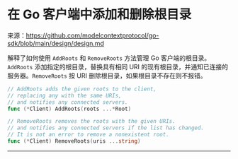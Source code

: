 # 在 Go 客户端中添加和删除根目录

来源：https://github.com/modelcontextprotocol/go-sdk/blob/main/design/design.md

解释了如何使用 `AddRoots` 和 `RemoveRoots` 方法管理 Go 客户端的根目录。`AddRoots` 添加指定的根目录，替换具有相同 URI 的现有根目录，并通知已连接的服务器。`RemoveRoots` 按 URI 删除根目录，如果根目录不存在则不报错。

```Go
// AddRoots adds the given roots to the client,
// replacing any with the same URIs,
// and notifies any connected servers.
func (*Client) AddRoots(roots ...*Root)

// RemoveRoots removes the roots with the given URIs.
// and notifies any connected servers if the list has changed.
// It is not an error to remove a nonexistent root.
func (*Client) RemoveRoots(uris ...string)
```

--------------------------------
